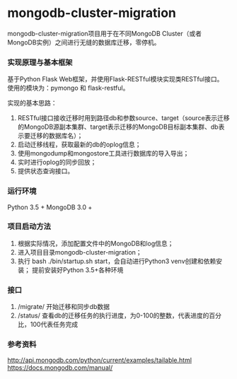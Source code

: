 #  mongodb-cluster-migration

mongodb-cluster-migration项目用于在不同MongoDB Cluster（或者MongoDB实例）之间进行无缝的数据库迁移，零停机。


### 实现原理与基本框架

基于Python Flask Web框架，并使用Flask-RESTful模块实现类RESTful接口。
使用的模块为：pymongo 和 flask-restful。

实现的基本思路：
1. RESTful接口接收迁移时用到路径db和参数source、target（source表示迁移的MongoDB源副本集群、target表示迁移的MongoDB目标副本集群、db表示要迁移的数据库名）；
2. 启动迁移线程，获取最新的db的oplog信息；
3. 使用mongodump和mongostore工具进行数据库的导入导出；
4. 实时进行oplog的同步回放；
5. 提供状态查询接口。


### 运行环境
Python 3.5 +
MongoDB 3.0 +


### 项目启动方法
1. 根据实际情况，添加配置文件中的MongoDB和log信息；
2. 进入项目目录mongodb-cluster-migration；
3. 执行 bash ./bin/startup.sh start，会自动进行Python3 venv创建和依赖安装；
提前安装好Python 3.5+各种环境


### 接口
1. /migrate/<db> 开始迁移和同步db数据
2. /status/<db> 查看db的迁移任务的执行进度，为0-100的整数，代表进度的百分比，100代表任务完成

### 参考资料
http://api.mongodb.com/python/current/examples/tailable.html
https://docs.mongodb.com/manual/
